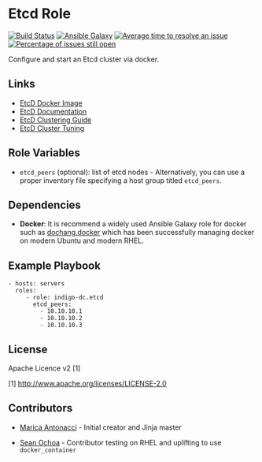 Etcd Role
=========

[![Build Status](https://travis-ci.org/sochoa/ansible-role-etcd.svg?branch=master)](https://travis-ci.org/sochoa/ansible-role-etcd)
[![Ansible Galaxy](https://img.shields.io/badge/galaxy-sochoa.etcd-blue.svg)](https://galaxy.ansible.com/sochoa/etcd/)
[![Average time to resolve an issue](http://isitmaintained.com/badge/resolution/sochoa/ansible-role-docker.svg)](http://isitmaintained.com/project/sochoa/ansible-role-docker "Average time to resolve an issue")
[![Percentage of issues still open](http://isitmaintained.com/badge/open/sochoa/ansible-role-docker.svg)](http://isitmaintained.com/project/sochoa/ansible-role-docker "Percentage of issues still open")

Configure and start an Etcd cluster via docker.

Links
-----

* [EtcD Docker Image](https://quay.io/repository/coreos/etcd)
* [EtcD Documentation](https://coreos.com/etcd/docs/latest)
* [EtcD Clustering Guide](https://coreos.com/etcd/docs/latest/clustering.html)
* [EtcD Cluster Tuning](https://coreos.com/etcd/docs/latest/clustering.html)

Role Variables
--------------

- `etcd_peers` (optional): list of etcd nodes - Alternatively, you can use a proper inventory file specifying a host group titled `etcd_peers`.

Dependencies
------------

- **Docker**:  It is recommend a widely used Ansible Galaxy role for docker such as [dochang.docker](https://galaxy.ansible.com/dochang/docker) which has been successfully managing docker on modern Ubuntu and modern RHEL.

Example Playbook
----------------

    - hosts: servers
      roles:
         - role: indigo-dc.etcd
           etcd_peers:
             - 10.10.10.1
             - 10.10.10.2
             - 10.10.10.3

License
-------

Apache Licence v2 [1]

[1] http://www.apache.org/licenses/LICENSE-2.0

Contributors
------------

- [Marica Antonacci](https://github.com/indigo-dc) - Initial creator and Jinja master

- [Sean Ochoa](https://github.com/sochoa) - Contributor testing on RHEL and uplifting to use `docker_container`
